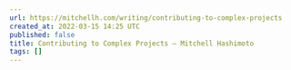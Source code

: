```yaml
---
url: https://mitchellh.com/writing/contributing-to-complex-projects
created_at: 2022-03-15 14:25 UTC
published: false
title: Contributing to Complex Projects – Mitchell Hashimoto
tags: []
---
```




